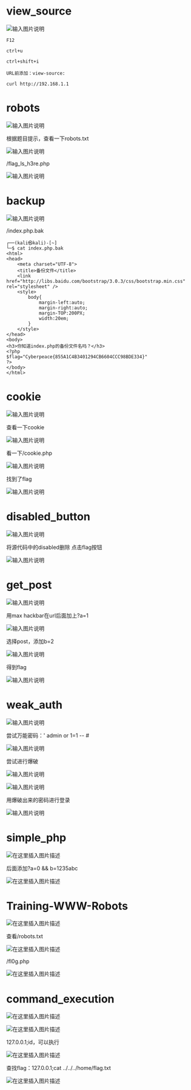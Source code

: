 # view_source

![输入图片说明](image/86388e5128b34d129d3e3696a2d59d9b.png)

```markup
F12

ctrl+u

ctrl+shift+i

URL前添加：view-source:

curl http://192.168.1.1
```

# robots

![输入图片说明](image/013ead9c42084ab18ea2c3c469c87a5b.png)

根据题目提示，查看一下robots.txt

![输入图片说明](image/4a27dbefc8de4b2e92cd723f3247a6be.png)

/flag_ls_h3re.php

![输入图片说明](image/b9e07e46835046b4b2ca4ed1e7757ee7.png)

# backup

![输入图片说明](image/745b6fc073734ebfacfea1f0c0d160c1.png)

/index.php.bak

```markup
┌──(kali㉿kali)-[~]
└─$ cat index.php.bak                
<html>
<head>
    <meta charset="UTF-8">
    <title>备份文件</title>
    <link href="http://libs.baidu.com/bootstrap/3.0.3/css/bootstrap.min.css" rel="stylesheet" />
    <style>
        body{
            margin-left:auto;
            margin-right:auto;
            margin-TOP:200PX;
            width:20em;
        }
    </style>
</head>
<body>
<h3>你知道index.php的备份文件名吗？</h3>
<?php
$flag="Cyberpeace{855A1C4B3401294CB6604CCC98BDE334}"
?>
</body>
</html>
```

# cookie

![输入图片说明](image/b1444086f0b84b53badea457e750dd71.png)

查看一下cookie

![输入图片说明](image/3b60230f24504f66b90e0232a650acd5.png)

看一下/cookie.php

![输入图片说明](image/da8a04dfb1854d369b3ecbe4ef1b1d8e.png)

找到了flag

![输入图片说明](image/aa7d133a3f3d4f519d0eca16010d8f7b.png)

# disabled_button

![输入图片说明](image/23e53fe8bd5444a39999b3bbfac627eb.png)

将源代码中的disabled删除
点击flag按钮

![输入图片说明](image/12aa9b7507154b47b2349446704542de.png)

# get_post

![输入图片说明](image/8ad55f4dbc8440218d9e044e34844265.png)

用max hackbar在url后面加上?a=1

![输入图片说明](image/5aea99cfa623486694c8b6c6035700f7.png)

选择post，添加b=2

![输入图片说明](image/236809ddad2548f0859f5fce8d2f1da6.png)

得到flag

![输入图片说明](image/43cc99c9e0d5466983f7359c651805f5.png)

# weak_auth

![输入图片说明](image/19a538a842854b90bbfffeeb1c7c150b.png)

尝试万能密码：' admin or 1=1 -- #

![输入图片说明](image/e8d43652d86041ac8041370f857316ef.png)

尝试进行爆破

![输入图片说明](image/d792cd645c914203bc79e8e39de4250b.png)

![输入图片说明](image/de93ecea9f3b4d389e3fe9697829a482.png)

用爆破出来的密码进行登录

![输入图片说明](image/8fd9e873bae44a22b365381ac0f5e813.png)

# simple_php

![在这里插入图片描述](https://i-blog.csdnimg.cn/direct/00f4ee444429400399b1e97d6006e145.png)

后面添加?a=0 && b=1235abc

![在这里插入图片描述](https://i-blog.csdnimg.cn/direct/ada033aa5f6243da867724ae4fd65a58.png)

# Training-WWW-Robots

![在这里插入图片描述](https://i-blog.csdnimg.cn/direct/961bda4bb2104f0b965e88ef5f637848.png)

查看/robots.txt

![在这里插入图片描述](https://i-blog.csdnimg.cn/direct/3f758ba1e51e4f39855e368dd35bb7cf.png)

/fl0g.php

![在这里插入图片描述](https://i-blog.csdnimg.cn/direct/9c3e0f025953465f937e423309a55154.png)

# command_execution

![在这里插入图片描述](https://i-blog.csdnimg.cn/direct/5c46128c5d7a4d39a354d02b6dfba041.png)

![在这里插入图片描述](https://i-blog.csdnimg.cn/direct/ed6886847b1d4fbc8540026c532bf7f2.png)

127.0.0.1;id，可以执行

![在这里插入图片描述](https://i-blog.csdnimg.cn/direct/ef116661d9e34df6ace038e08626f50f.png)

查找flag：127.0.0.1;cat ../../../home/flag.txt

![在这里插入图片描述](https://i-blog.csdnimg.cn/direct/16abef54659f41b486d8bf634c58abf1.png)